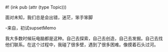 #! (ink pub (attr (type Topic)))

面对未知，我们总是会出错，迷茫，笨手笨脚

-来自，初试supsetMemo

我大多数时候玩电脑都是这种。自己去探索，自己去创造，自己去发掘。自己去找他们联系。在这个过程中，我碰了很多壁，遇到了很多困难。像摸着石头过河。